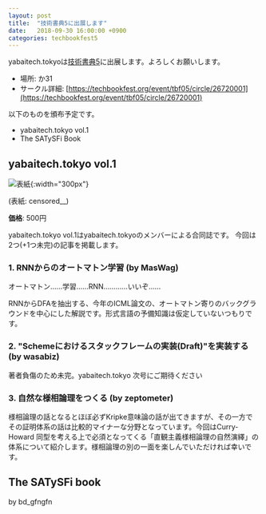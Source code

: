 ```yaml
---
layout: post
title:  "技術書典5に出展します"
date:   2018-09-30 16:00:00 +0900
categories: techbookfest5
---
```


yabaitech.tokyoは[技術書典5](https://techbookfest.org/event/tbf05/circle/26720001)に出展します。よろしくお願いします。

* 場所: か31
* サークル詳細: [https://techbookfest.org/event/tbf05/circle/26720001](https://techbookfest.org/event/tbf05/circle/26720001)


以下のものを頒布予定です。
* yabaitech.tokyo vol.1
* The SATySFi Book

## yabaitech.tokyo vol.1
![表紙]({{site.baseurl}}/images/yabaitechvol1_hyoshi.png){:width="300px"}

(表紙: censored__)

**価格**: 500円

yabaitech.tokyo vol.1はyabaitech.tokyoのメンバーによる合同誌です。
今回は2つ(+1つ未完)の記事を掲載します。

### 1. RNNからのオートマトン学習 (by MasWag)
オートマトン……学習……RNN…………いいぞ……

RNNからDFAを抽出する、今年のICML論文の、オートマトン寄りのバックグラウンドを中心にした解説です。形式言語の予備知識は仮定していないつもりです。

### 2. "Schemeにおけるスタックフレームの実装(Draft)"を実装する (by wasabiz)
著者負傷のため未完。yabaitech.tokyo 次号にご期待ください

### 3. 自然な様相論理をつくる (by zeptometer)
様相論理の話となるとほぼ必ずKripke意味論の話が出てきますが、その一方で
その証明体系の話は比較的マイナーな分野となっています。今回はCurry-Howard
同型を考える上で必須となってくる「直観主義様相論理の自然演繹」の
体系について紹介します。様相論理の別の一面を楽しんでいただければ幸いです。

## The SATySFi book
by bd_gfngfn
